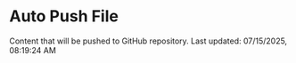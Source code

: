 # Auto Push File

Content that will be pushed to GitHub repository.
Last updated: 07/15/2025, 08:19:24 AM